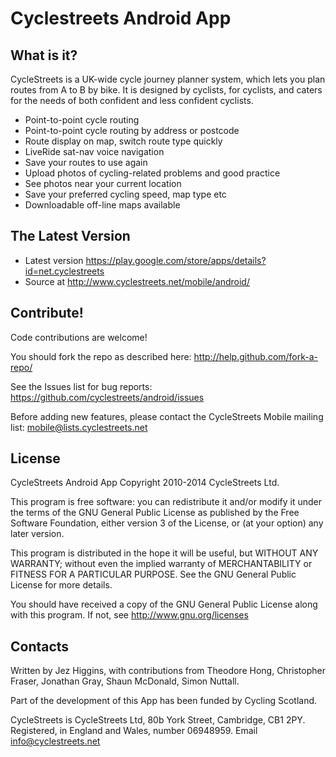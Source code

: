 Cyclestreets Android App
========================

What is it?
-----------

CycleStreets is a UK-wide cycle journey planner system, which lets you plan
routes from A to B by bike. It is designed by cyclists, for cyclists, and
caters for the needs of both confident and less confident cyclists.

- Point-to-point cycle routing
- Point-to-point cycle routing by address or postcode
- Route display on map, switch route type quickly
- LiveRide sat-nav voice navigation
- Save your routes to use again
- Upload photos of cycling-related problems and good practice
- See photos near your current location
- Save your preferred cycling speed, map type etc
- Downloadable off-line maps available

The Latest Version
------------------

- Latest version https://play.google.com/store/apps/details?id=net.cyclestreets
- Source at http://www.cyclestreets.net/mobile/android/

Contribute!
-----------

Code contributions are welcome!

You should fork the repo as described here: http://help.github.com/fork-a-repo/

See the Issues list for bug reports: https://github.com/cyclestreets/android/issues

Before adding new features, please contact the CycleStreets Mobile mailing list:
mobile@lists.cyclestreets.net

License
-------

CycleStreets Android App Copyright 2010-2014 CycleStreets Ltd.

This program is free software: you can redistribute it and/or modify
it under the terms of the GNU General Public License as published by
the Free Software Foundation, either version 3 of the License, or
(at your option) any later version.

This program is distributed in the hope it will be useful,
but WITHOUT ANY WARRANTY; without even the implied warranty of
MERCHANTABILITY or FITNESS FOR A PARTICULAR PURPOSE. See the
GNU General Public License for more details.

You should have received a copy of the GNU General Public License
along with this program.  If not, see http://www.gnu.org/licenses

Contacts
--------

Written by Jez Higgins, with contributions from Theodore Hong, Christopher Fraser, Jonathan Gray, Shaun McDonald, Simon Nuttall.

Part of the development of this App has been funded by Cycling Scotland.

CycleStreets is CycleStreets Ltd, 80b York Street, Cambridge, CB1 2PY.
Registered, in England and Wales, number 06948959.
Email info@cyclestreets.net
